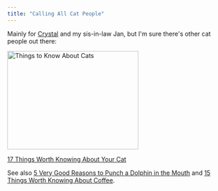 ```yaml
---
title: "Calling All Cat People"
---
```

<p>Mainly for <a href="http://crystalklassen.com/">Crystal</a> and my sis-in-law Jan, but I'm sure there's other cat people out there:</p>
<p><a href="http://theoatmeal.com/comics/cat_know"><img src="https://chrisenns.com/wp-content/uploads/2009/11/cats-300x225.png" alt="Things to Know About Cats" title="Things to Know About Cats" width="300" height="225" class="aligncenter size-medium wp-image-1917" /></a></p>
<p><a href="http://theoatmeal.com/comics/cat_know">17 Things Worth Knowing About Your Cat</a></p>
<p>See also <a href="http://theoatmeal.com/comics/dolphin_punch">5 Very Good Reasons to Punch a Dolphin in the Mouth</a> and <a href="http://theoatmeal.com/comics/coffee">15 Things Worth Knowing About Coffee</a>.</p>

